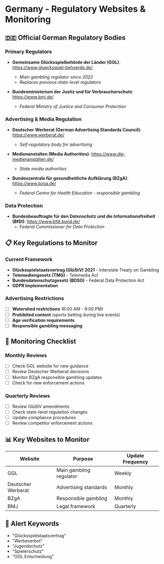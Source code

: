 # Germany - Regulatory Websites & Monitoring

## 🇩🇪 **Official German Regulatory Bodies**

### Primary Regulators
- **Gemeinsame Glücksspielbehörde der Länder (GGL)**: https://www.gluecksspiel-behoerde.de/
  - *Main gambling regulator since 2022*
  - *Replaces previous state-level regulators*

- **Bundesministerium der Justiz und für Verbraucherschutz**: https://www.bmj.de/
  - *Federal Ministry of Justice and Consumer Protection*

### Advertising & Media Regulation
- **Deutscher Werberat (German Advertising Standards Council)**: https://www.werberat.de/
  - *Self-regulatory body for advertising*

- **Medienanstalten (Media Authorities)**: https://www.die-medienanstalten.de/
  - *State media authorities*

- **Bundeszentrale für gesundheitliche Aufklärung (BZgA)**: https://www.bzga.de/
  - *Federal Centre for Health Education - responsible gambling*

### Data Protection
- **Bundesbeauftragte für den Datenschutz und die Informationsfreiheit (BfDI)**: https://www.bfdi.bund.de/
  - *Federal Commissioner for Data Protection*

## 📋 **Key Regulations to Monitor**

### Current Framework
- **Glücksspielstaatsvertrag (GlüStV) 2021** - Interstate Treaty on Gambling
- **Telemediengesetz (TMG)** - Telemedia Act
- **Bundesdatenschutzgesetz (BDSG)** - Federal Data Protection Act
- **GDPR Implementation**

### Advertising Restrictions
- [ ] **Watershed restrictions** (6:00 AM - 9:00 PM)
- [ ] **Prohibited content** (sports betting during live events)
- [ ] **Age verification requirements**
- [ ] **Responsible gambling messaging**

## 🔄 **Monitoring Checklist**

### Monthly Reviews
- [ ] Check GGL website for new guidance
- [ ] Review Deutscher Werberat decisions
- [ ] Monitor BZgA responsible gambling updates
- [ ] Check for new enforcement actions

### Quarterly Reviews
- [ ] Review GlüStV amendments
- [ ] Check state-level regulation changes
- [ ] Update compliance procedures
- [ ] Review competitor enforcement actions

## 📊 **Key Websites to Monitor**

| Website | Purpose | Update Frequency |
|---------|---------|------------------|
| GGL | Main gambling regulator | Weekly |
| Deutscher Werberat | Advertising standards | Monthly |
| BZgA | Responsible gambling | Monthly |
| BMJ | Legal framework | Quarterly |

## 🚨 **Alert Keywords**
- "Glücksspielstaatsvertrag"
- "Werbeverbot"
- "Jugendschutz"
- "Spielerschutz"
- "GGL Entscheidung"




